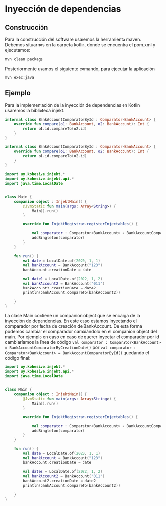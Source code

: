 # Inyección de dependencias

## Construcción

Para la construcción del software usaremos la herramienta maven. Debemos situarnos en la carpeta kotlin, donde se encuentra el pom.xml y ejecutamos:

```bash
mvn clean package
```

Posteriormente usamos el siguiente comando, para ejecutar la aplicación

```bash
mvn exec:java
```

## Ejemplo

Para la implementación de la inyección de dependencias en Kotlin usaremos la biblioteca injekt.

```kotlin
internal class BankAccountComparatorById : Comparator<BankAccount> {
    override fun compare(o1: BankAccount, o2: BankAccount): Int {
        return o1.id.compareTo(o2.id)
    }
}
```

```kotlin
internal class BankAccountComparatorById : Comparator<BankAccount> {
    override fun compare(o1: BankAccount, o2: BankAccount): Int {
        return o1.id.compareTo(o2.id)
    }
}
```



```kotlin
import uy.kohesive.injekt.*
import uy.kohesive.injekt.api.*
import java.time.LocalDate


class Main {
    companion object : InjektMain() {
        @JvmStatic fun main(args: Array<String>) {
            Main().run()
        }

        override fun InjektRegistrar.registerInjectables() {

            val comparator : Comparator<BankAccount> = BankAccountComparatorByCreationDate()
            addSingleton(comparator)
        }
    }

    fun run() {
        val date = LocalDate.of(2020, 1, 1)
        val bankAccount = BankAccount("123")
        bankAccount.creationDate = date

        val date2 = LocalDate.of(2022, 1, 2)
        val bankAccount2 = BankAccount("011")
        bankAccount2.creationDate = date2
        println(bankAccount.compareTo(bankAccount2))

    }
}
```

La clase Main contiene un companion object que se encarga de la inyección de dependencias.
En este caso estamos inyectando el comparador por fecha de creación de BankAccount. De esta forma podemos cambiar el comparador cambiándolo en el companion object del main. Por ejemplo en caso en caso de querer inyectar el comparador por id cambiaríamos la línea de código `val comparator : Comparator<BankAccount> = BankAccountComparatorByCreationDate()` por `val comparator : Comparator<BankAccount> = BankAccountComparatorById()` quedando el código final:

```kotlin
import uy.kohesive.injekt.*
import uy.kohesive.injekt.api.*
import java.time.LocalDate


class Main {
    companion object : InjektMain() {
        @JvmStatic fun main(args: Array<String>) {
            Main().run()
        }

        override fun InjektRegistrar.registerInjectables() {

            val comparator : Comparator<BankAccount> = BankAccountComparatorById()
            addSingleton(comparator)
        }
    }

    fun run() {
        val date = LocalDate.of(2020, 1, 1)
        val bankAccount = BankAccount("123")
        bankAccount.creationDate = date

        val date2 = LocalDate.of(2022, 1, 2)
        val bankAccount2 = BankAccount("011")
        bankAccount2.creationDate = date2
        println(bankAccount.compareTo(bankAccount2))

    }
}
```
